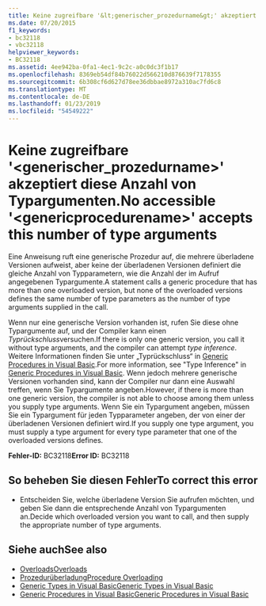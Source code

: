 ```yaml
---
title: Keine zugreifbare '&lt;generischer_prozedurname&gt;' akzeptiert diese Anzahl von Typargumenten.
ms.date: 07/20/2015
f1_keywords:
- bc32118
- vbc32118
helpviewer_keywords:
- BC32118
ms.assetid: 4ee942ba-0fa1-4ec1-9c2c-a0c0dc3f1b17
ms.openlocfilehash: 8369eb54df84b76022d566210d876639f7178355
ms.sourcegitcommit: 6b308cf6d627d78ee36dbbae8972a310ac7fd6c8
ms.translationtype: MT
ms.contentlocale: de-DE
ms.lasthandoff: 01/23/2019
ms.locfileid: "54549222"
---
```

# <a name="no-accessible-ltgenericprocedurenamegt-accepts-this-number-of-type-arguments"></a><span data-ttu-id="e6eaa-102">Keine zugreifbare '&lt;generischer_prozedurname&gt;' akzeptiert diese Anzahl von Typargumenten.</span><span class="sxs-lookup"><span data-stu-id="e6eaa-102">No accessible '&lt;genericprocedurename&gt;' accepts this number of type arguments</span></span>
<span data-ttu-id="e6eaa-103">Eine Anweisung ruft eine generische Prozedur auf, die mehrere überladene Versionen aufweist, aber keine der überladenen Versionen definiert die gleiche Anzahl von Typparametern, wie die Anzahl der im Aufruf angegebenen Typargumente.</span><span class="sxs-lookup"><span data-stu-id="e6eaa-103">A statement calls a generic procedure that has more than one overloaded version, but none of the overloaded versions defines the same number of type parameters as the number of type arguments supplied in the call.</span></span>  
  
 <span data-ttu-id="e6eaa-104">Wenn nur eine generische Version vorhanden ist, rufen Sie diese ohne Typargumente auf, und der Compiler kann einen *Typrückschluss*versuchen.</span><span class="sxs-lookup"><span data-stu-id="e6eaa-104">If there is only one generic version, you call it without type arguments, and the compiler can attempt *type inference*.</span></span> <span data-ttu-id="e6eaa-105">Weitere Informationen finden Sie unter „Typrückschluss“ in [Generic Procedures in Visual Basic](../../visual-basic/programming-guide/language-features/data-types/generic-procedures.md).</span><span class="sxs-lookup"><span data-stu-id="e6eaa-105">For more information, see "Type Inference" in [Generic Procedures in Visual Basic](../../visual-basic/programming-guide/language-features/data-types/generic-procedures.md).</span></span> <span data-ttu-id="e6eaa-106">Wenn jedoch mehrere generische Versionen vorhanden sind, kann der Compiler nur dann eine Auswahl treffen, wenn Sie Typargumente angeben.</span><span class="sxs-lookup"><span data-stu-id="e6eaa-106">However, if there is more than one generic version, the compiler is not able to choose among them unless you supply type arguments.</span></span> <span data-ttu-id="e6eaa-107">Wenn Sie ein Typargument angeben, müssen Sie ein Typargument für jeden Typparameter angeben, der von einer der überladenen Versionen definiert wird.</span><span class="sxs-lookup"><span data-stu-id="e6eaa-107">If you supply one type argument, you must supply a type argument for every type parameter that one of the overloaded versions defines.</span></span>  
  
 <span data-ttu-id="e6eaa-108">**Fehler-ID:** BC32118</span><span class="sxs-lookup"><span data-stu-id="e6eaa-108">**Error ID:** BC32118</span></span>  
  
## <a name="to-correct-this-error"></a><span data-ttu-id="e6eaa-109">So beheben Sie diesen Fehler</span><span class="sxs-lookup"><span data-stu-id="e6eaa-109">To correct this error</span></span>  
  
-   <span data-ttu-id="e6eaa-110">Entscheiden Sie, welche überladene Version Sie aufrufen möchten, und geben Sie dann die entsprechende Anzahl von Typargumenten an.</span><span class="sxs-lookup"><span data-stu-id="e6eaa-110">Decide which overloaded version you want to call, and then supply the appropriate number of type arguments.</span></span>  
  
## <a name="see-also"></a><span data-ttu-id="e6eaa-111">Siehe auch</span><span class="sxs-lookup"><span data-stu-id="e6eaa-111">See also</span></span>
- [<span data-ttu-id="e6eaa-112">Overloads</span><span class="sxs-lookup"><span data-stu-id="e6eaa-112">Overloads</span></span>](../../visual-basic/language-reference/modifiers/overloads.md)
- [<span data-ttu-id="e6eaa-113">Prozedurüberladung</span><span class="sxs-lookup"><span data-stu-id="e6eaa-113">Procedure Overloading</span></span>](../../visual-basic/programming-guide/language-features/procedures/procedure-overloading.md)
- [<span data-ttu-id="e6eaa-114">Generic Types in Visual Basic</span><span class="sxs-lookup"><span data-stu-id="e6eaa-114">Generic Types in Visual Basic</span></span>](../../visual-basic/programming-guide/language-features/data-types/generic-types.md)
- [<span data-ttu-id="e6eaa-115">Generic Procedures in Visual Basic</span><span class="sxs-lookup"><span data-stu-id="e6eaa-115">Generic Procedures in Visual Basic</span></span>](../../visual-basic/programming-guide/language-features/data-types/generic-procedures.md)
